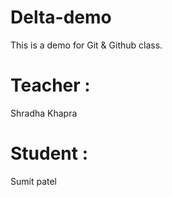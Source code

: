 # Delta-demo
This is a demo for Git &amp; Github class.

# Teacher :
Shradha Khapra

# Student :
Sumit patel